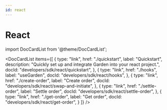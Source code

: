 ```yaml
---
id: react
---
```


# React

import DocCardList from '@theme/DocCardList';

<DocCardList
items={[
{
type: "link",
href: "./quickstart",
label: "Quickstart",
description: "Quickly set up and integrate Garden into your react project.",
docId: "developers/sdk/react/quickstart",
},
{
type: "link",
href: "./hooks",
label: "useGarden",
docId: "developers/sdk/react/hooks",
},
{
type: "link",
href: "./create-order",
label: "Create order",
docId: "developers/sdk/react/swap-and-initiate",
},
{
type: "link",
href: "./settle-order",
label: "Settle order",
docId: "developers/sdk/react/settle-order",
},
{
type: "link",
href: "./get-order",
label: "Get order",
docId: "developers/sdk/react/get-order",
}
]}
/>